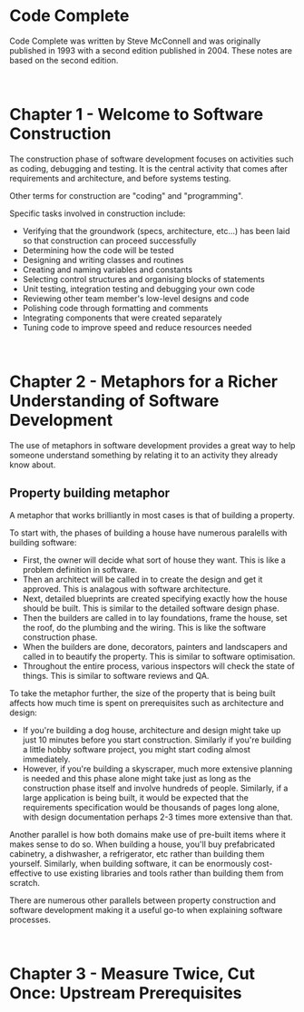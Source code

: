 # Code Complete

Code Complete was written by Steve McConnell and was originally published in 1993 with a second edition published in 2004. These notes are based on the second edition.

<br>

# Chapter 1 - Welcome to Software Construction

The construction phase of software development focuses on activities such as coding, debugging and testing. It is the central activity that comes after requirements and architecture, and before systems testing.

Other terms for construction are "coding" and "programming".

Specific tasks involved in construction include:
- Verifying that the groundwork (specs, architecture, etc...) has been laid so that construction can proceed successfully
- Determining how the code will be tested
- Designing and writing classes and routines
- Creating and naming variables and constants
- Selecting control structures and organising blocks of statements
- Unit testing, integration testing and debugging your own code
- Reviewing other team member's low-level designs and code
- Polishing code through formatting and comments
- Integrating components that were created separately
- Tuning code to improve speed and reduce resources needed

<br>

# Chapter 2 - Metaphors for a Richer Understanding of Software Development

The use of metaphors in software development provides a great way to help someone understand something by relating it to an activity they already know about.

## Property building metaphor

A metaphor that works brilliantly in most cases is that of building a property. 

To start with, the phases of building a house have numerous paralells with building software:

- First, the owner will decide what sort of house they want. This is like a problem definition in software.
- Then an architect will be called in to create the design and get it approved. This is analagous with software architecture.
- Next, detailed blueprints are created specifying exactly how the house should be built. This is similar to the detailed software design phase.
- Then the builders are called in to lay foundations, frame the house, set the roof, do the plumbing and the wiring. This is like the software construction phase.
- When the builders are done, decorators, painters and landscapers and called in to beautify the property. This is similar to software optimisation.
- Throughout the entire process, various inspectors will check the state of things. This is similar to software reviews and QA.

To take the metaphor further, the size of the property that is being built affects how much time is spent on prerequisites such as architecture and design:

- If you're building a dog house, architecture and design might take up just 10 minutes before you start construction. Similarly if you're building a little hobby software project, you might start coding almost immediately.
- However, if you're building a skyscraper, much more extensive planning is needed and this phase alone might take just as long as the construction phase itself and involve hundreds of people. Similarly, if a large application is being built, it would be expected that the requirements specification would be thousands of pages long alone, with design documentation perhaps 2-3 times more extensive than that.

Another parallel is how both domains make use of pre-built items where it makes sense to do so. When building a house, you'll buy prefabricated cabinetry, a dishwasher, a refrigerator, etc rather than building them yourself. Similarly, when building software, it can be enormously cost-effective to use existing libraries and tools rather than building them from scratch.

There are numerous other parallels between property construction and software development making it a useful go-to when explaining software processes.

<br>

# Chapter 3 - Measure Twice, Cut Once: Upstream Prerequisites
